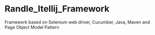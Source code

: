 # Randle_Itellij_Framework
Framework based on Selenium web driver, Cucumber, Java, Maven and Page Object Model Pattern
